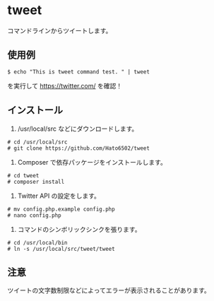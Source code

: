 # tweet
コマンドラインからツイートします。

## 使用例
```
$ echo "This is tweet command test. " | tweet
```
を実行して https://twitter.com/ を確認！

## インストール
1. /usr/local/src などにダウンロードします。
```
# cd /usr/local/src
# git clone https://github.com/Hato6502/tweet
```

1. Composer で依存パッケージをインストールします。
```
# cd tweet
# composer install
```

1. Twitter API の設定をします。
```
# mv config.php.example config.php
# nano config.php
```

1. コマンドのシンボリックシンクを張ります。
```
# cd /usr/local/bin
# ln -s /usr/local/src/tweet/tweet
```

## 注意
ツイートの文字数制限などによってエラーが表示されることがあります。

